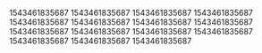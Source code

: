 1543461835687
1543461835687
1543461835687
1543461835687
1543461835687
1543461835687
1543461835687
1543461835687
1543461835687
1543461835687
1543461835687
1543461835687
1543461835687
1543461835687
1543461835687